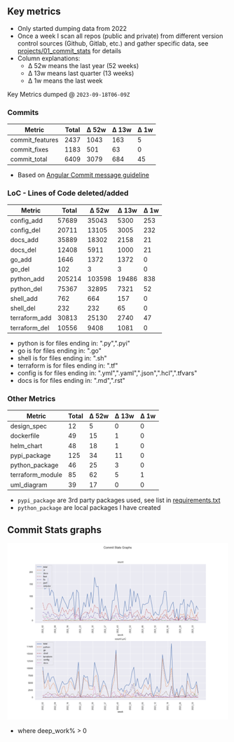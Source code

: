 ## Key metrics
- Only started dumping data from 2022
- Once a week I scan all repos (public and private) from different version control sources (Github, Gitlab, etc.) and gather specific data, see [projects/01_commit_stats](projects/01_commit_stats.md) for details 
- Column explanations: 
  - Δ 52w means the last year (52 weeks)
  - Δ 13w means last quarter (13 weeks)
  - Δ 1w means the last week

<!-- KEY-METRICS:START -->
Key Metrics dumped @ `2023-09-18T06-09Z`

### Commits

Metric | Total | Δ 52w | Δ 13w | Δ 1w
--- | --- | --- | --- | ---
commit_features | 2437 | 1043 | 163 | 5
commit_fixes | 1183 | 501 | 63 | 0
commit_total | 6409 | 3079 | 684 | 45

- Based on [Angular Commit message guideline](https://github.com/angular/angular/blob/main/CONTRIBUTING.md#-commit-message-guidelines)

### LoC - Lines of Code deleted/added

Metric | Total | Δ 52w | Δ 13w | Δ 1w
--- | --- | --- | --- | ---
config_add | 57689 | 35043 | 5300 | 253
config_del | 20711 | 13105 | 3005 | 232
docs_add | 35889 | 18302 | 2158 | 21
docs_del | 12408 | 5911 | 1000 | 21
go_add | 1646 | 1372 | 1372 | 0
go_del | 102 | 3 | 3 | 0
python_add | 205214 | 103598 | 19486 | 838
python_del | 75367 | 32895 | 7321 | 52
shell_add | 762 | 664 | 157 | 0
shell_del | 232 | 232 | 65 | 0
terraform_add | 30813 | 25130 | 2740 | 47
terraform_del | 10556 | 9408 | 1081 | 0

- python is for files ending in: ".py",".pyi"
- go is for files ending in: ".go"
- shell is for files ending in: ".sh"
- terraform is for files ending in: ".tf"
- config is for files ending in: ".yml",".yaml",".json",".hcl",".tfvars"
- docs is for files ending in: ".md",".rst"

### Other Metrics

Metric | Total | Δ 52w | Δ 13w | Δ 1w
--- | --- | --- | --- | ---
design_spec | 12 | 5 | 0 | 0
dockerfile | 49 | 15 | 1 | 0
helm_chart | 48 | 18 | 1 | 0
pypi_package | 125 | 34 | 11 | 0
python_package | 46 | 25 | 3 | 0
terraform_module | 85 | 62 | 5 | 1
uml_diagram | 39 | 17 | 0 | 0
<!-- KEY-METRICS:END -->
- `pypi_package` are 3rd party packages used, see list in [requirements.txt](./requirements.txt)
- `python_package` are local packages I have created


## Commit Stats graphs
![img.png](graph.png)
- where deep_work% > 0